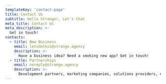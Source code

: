 ```yaml
---
templateKey: 'contact-page'
title: Contact Us
subtitle: Hello Stranger, Let's Chat
meta_title: Contact Us
meta_description: >-
  Get in touch!
contacts:
  - title: New Business
    email: letsdothis@strange.agency
    description: >-
      Have a business idea? Need a smoking new app? Get in touch!
  - title: Partnerships
    email: noreply@strange.agency
    description: >-
      Development partners, marketing companies, solutions providers, et. al please reach out to us here.
---
```

